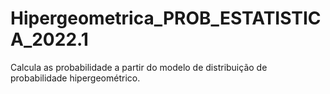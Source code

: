# Hipergeometrica_PROB_ESTATISTICA_2022.1
Calcula as probabilidade a partir do modelo de distribuição de probabilidade hipergeométrico.
